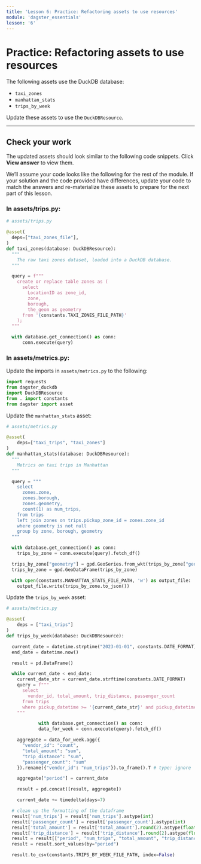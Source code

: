 ```yaml
---
title: 'Lesson 6: Practice: Refactoring assets to use resources'
module: 'dagster_essentials'
lesson: '6'
---
```


# Practice: Refactoring assets to use resources

The following assets use the DuckDB database:

- `taxi_zones`
- `manhattan_stats`
- `trips_by_week`

Update these assets to use the `DuckDBResource`.

---

## Check your work

The updated assets should look similar to the following code snippets. Click **View answer** to view them.

We’ll assume your code looks like the following for the rest of the module. If your solution and the code provided have differences, update your code to match the answers and re-materialize these assets to prepare for the next part of this lesson.

### In assets/trips.py:

```python {% obfuscated="true" %}
# assets/trips.py

@asset(
  deps=["taxi_zones_file"],
)
def taxi_zones(database: DuckDBResource):
  """
    The raw taxi zones dataset, loaded into a DuckDB database.
  """

  query = f"""
    create or replace table zones as (
      select
        LocationID as zone_id,
        zone,
        borough,
        the_geom as geometry
      from '{constants.TAXI_ZONES_FILE_PATH}'
    );
  """

  with database.get_connection() as conn:
      conn.execute(query)
```

### In assets/metrics.py:

Update the imports in `assets/metrics.py` to the following:

```python {% obfuscated="true" %}
import requests
from dagster_duckdb
import DuckDBResource
from . import constants
from dagster import asset
```

Update the `manhattan_stats` asset:

```python {% obfuscated="true" %}
# assets/metrics.py

@asset(
    deps=["taxi_trips", "taxi_zones"]
)
def manhattan_stats(database: DuckDBResource):
  """
    Metrics on taxi trips in Manhattan
  """

  query = """
    select
      zones.zone,
      zones.borough,
      zones.geometry,
      count(1) as num_trips,
    from trips
    left join zones on trips.pickup_zone_id = zones.zone_id
    where geometry is not null
    group by zone, borough, geometry
  """

  with database.get_connection() as conn:
    trips_by_zone = conn.execute(query).fetch_df()

  trips_by_zone["geometry"] = gpd.GeoSeries.from_wkt(trips_by_zone["geometry"])
  trips_by_zone = gpd.GeoDataFrame(trips_by_zone)

  with open(constants.MANHATTAN_STATS_FILE_PATH, 'w') as output_file:
    output_file.write(trips_by_zone.to_json())
```

Update the `trips_by_week` asset:

```python {% obfuscated="true" %}
# assets/metrics.py

@asset(
	deps = ["taxi_trips"]
)
def trips_by_week(database: DuckDBResource):

  current_date = datetime.strptime("2023-01-01", constants.DATE_FORMAT)
  end_date = datetime.now()

  result = pd.DataFrame()

  while current_date < end_date:
    current_date_str = current_date.strftime(constants.DATE_FORMAT)
    query = f"""
      select
        vendor_id, total_amount, trip_distance, passenger_count
      from trips
      where pickup_datetime >= '{current_date_str}' and pickup_datetime < '{current_date_str}'::date + interval '1 week'
    """

			with database.get_connection() as conn:
	        data_for_week = conn.execute(query).fetch_df()

    aggregate = data_for_week.agg({
      "vendor_id": "count",
      "total_amount": "sum",
      "trip_distance": "sum",
      "passenger_count": "sum"
    }).rename({"vendor_id": "num_trips"}).to_frame().T # type: ignore

    aggregate["period"] = current_date

    result = pd.concat([result, aggregate])

    current_date += timedelta(days=7)

  # clean up the formatting of the dataframe
  result['num_trips'] = result['num_trips'].astype(int)
  result['passenger_count'] = result['passenger_count'].astype(int)
  result['total_amount'] = result['total_amount'].round(2).astype(float)
  result['trip_distance'] = result['trip_distance'].round(2).astype(float)
  result = result[["period", "num_trips", "total_amount", "trip_distance", "passenger_count"]]
  result = result.sort_values(by="period")

  result.to_csv(constants.TRIPS_BY_WEEK_FILE_PATH, index=False)
```
